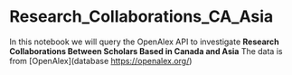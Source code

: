 # Research_Collaborations_CA_Asia

In this notebook we will query the OpenAlex API to investigate **Research Collaborations Between Scholars Based in Canada and Asia**
The data is from [OpenAlex](database https://openalex.org/)
